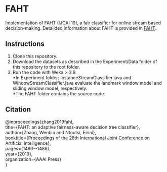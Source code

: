 # FAHT
Implementation of FAHT (IJCAI 19), a fair classifier for online stream based decision-making. Detailded information about FAHT is provided in [FAHT](https://www.ijcai.org/proceedings/2019/0205.pdf).  

## Instructions
1. Clone this repository.
2. Download the datasets as described in the Experiment/Data folder of this repository to the root folder.
3. Run the code with Weka > 3.9.  
      *In Experiment folder: InstanceStreamClassifier.java and WindowStreamClassifier.java evaluate the landmark window model       and sliding window model, respectively.  
      *The FAHT folder contains the source code.
  
## Citation
@inproceedings{zhang2019faht,  
  title={FAHT: an adaptive fairness-aware decision tree classifier},  
  author={Zhang, Wenbin and Ntoutsi, Eirini},  
  booktitle={Proceedings of the 28th International Joint Conference on Artificial Intelligence},  
  pages={1480--1486},  
  year={2019},  
  organization={AAAI Press}  
}

